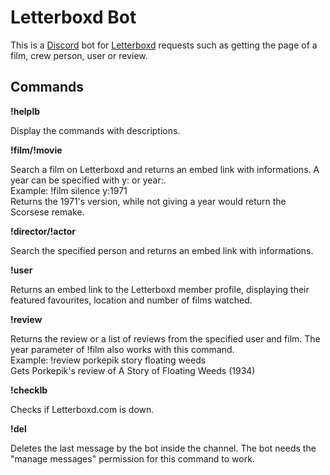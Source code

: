 # Letterboxd Bot

This is a [Discord](https://discordapp.com/) bot for [Letterboxd](https://letterboxd.com/) requests such as getting the page of a film, crew person, user or review.

## Commands

**!helplb**

Display the commands with descriptions.

**!film/!movie**

Search a film on Letterboxd and returns an embed link with informations.
A year can be specified with y: or year:.  
Example: !film silence y:1971  
Returns the 1971's version, while not giving a year would return the Scorsese remake.

**!director/!actor**

Search the specified person and returns an embed link with informations.

**!user**

Returns an embed link to the Letterboxd member profile, displaying their featured favourites, location and number of films watched.

**!review**

Returns the review or a list of reviews from the specified user and film. The year parameter of !film also works with this command.  
Example: !review porkepik story floating weeds  
Gets Porkepik's review of A Story of Floating Weeds (1934)

**!checklb**

Checks if Letterboxd.com is down.

**!del**

Deletes the last message by the bot inside the channel. The bot needs the "manage messages" permission for this command to work.
